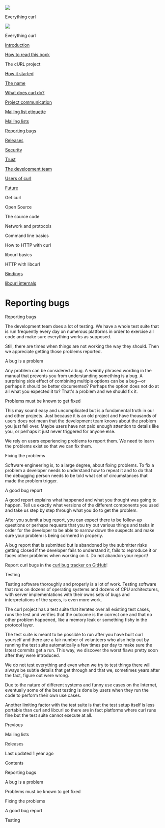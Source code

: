 <a href="../index.html" class="link-a079aa82--primary-53a25e66--logoLink-10d08504"></a>

<img src="https://gblobscdn.gitbook.com/orgs%2F-LxuH0qSm4xO9nWfEBlB%2Favatar.png?alt=media" class="image-67b14f24--avatar-1c1d03ec" />

<span class="text-4505230f--UIH400-4e41e82a--textContentFamily-49a318e1--spaceNameText-677c2969">Everything curl</span>

<a href="../index.html" class="link-a079aa82--primary-53a25e66--logoLink-10d08504"></a>

<img src="https://gblobscdn.gitbook.com/orgs%2F-LxuH0qSm4xO9nWfEBlB%2Favatar.png?alt=media" class="image-67b14f24--avatar-1c1d03ec" />

<span class="text-4505230f--UIH400-4e41e82a--textContentFamily-49a318e1--spaceNameText-677c2969">Everything curl</span>

<a href="../index.html" class="navButton-94f2579c--navButtonClickable-161b88ca"><span class="text-4505230f--UIH300-2063425d--textContentFamily-49a318e1--navButtonLabel-14a4968f">Introduction</span></a>

<a href="../how-to-read.html" class="navButton-94f2579c--navButtonClickable-161b88ca"><span class="text-4505230f--UIH300-2063425d--textContentFamily-49a318e1--navButtonLabel-14a4968f">How to read this book</span></a>

<span class="text-4505230f--UIH300-2063425d--textContentFamily-49a318e1--navButtonLabel-14a4968f">The cURL project</span>

<a href="started.html" class="navButton-94f2579c--pageItemWithChildrenNested-2c5d8183--navButtonClickable-161b88ca"><span class="text-4505230f--UIH300-2063425d--textContentFamily-49a318e1--navButtonLabel-14a4968f">How it started</span></a>

<a href="name.html" class="navButton-94f2579c--pageItemWithChildrenNested-2c5d8183--navButtonClickable-161b88ca"><span class="text-4505230f--UIH300-2063425d--textContentFamily-49a318e1--navButtonLabel-14a4968f">The name</span></a>

<a href="does.html" class="navButton-94f2579c--pageItemWithChildrenNested-2c5d8183--navButtonClickable-161b88ca"><span class="text-4505230f--UIH300-2063425d--textContentFamily-49a318e1--navButtonLabel-14a4968f">What does curl do?</span></a>

<a href="comm.html" class="navButton-94f2579c--pageItemWithChildrenNested-2c5d8183--navButtonClickable-161b88ca"><span class="text-4505230f--UIH300-2063425d--textContentFamily-49a318e1--navButtonLabel-14a4968f">Project communication</span></a>

<a href="etiquette.html" class="navButton-94f2579c--pageItemWithChildrenNested-2c5d8183--navButtonClickable-161b88ca"><span class="text-4505230f--UIH300-2063425d--textContentFamily-49a318e1--navButtonLabel-14a4968f">Mailing list etiquette</span></a>

<a href="maillists.html" class="navButton-94f2579c--pageItemWithChildrenNested-2c5d8183--navButtonClickable-161b88ca"><span class="text-4505230f--UIH300-2063425d--textContentFamily-49a318e1--navButtonLabel-14a4968f">Mailing lists</span></a>

<a href="bugs.html" class="navButton-94f2579c--pageItemWithChildrenNested-2c5d8183--navButtonClickable-161b88ca--navButtonOpened-6a88552e"><span class="text-4505230f--UIH300-2063425d--textContentFamily-49a318e1--navButtonLabel-14a4968f">Reporting bugs</span></a>

<a href="releases.html" class="navButton-94f2579c--pageItemWithChildrenNested-2c5d8183--navButtonClickable-161b88ca"><span class="text-4505230f--UIH300-2063425d--textContentFamily-49a318e1--navButtonLabel-14a4968f">Releases</span></a>

<a href="security.html" class="navButton-94f2579c--pageItemWithChildrenNested-2c5d8183--navButtonClickable-161b88ca"><span class="text-4505230f--UIH300-2063425d--textContentFamily-49a318e1--navButtonLabel-14a4968f">Security</span></a>

<a href="trust.html" class="navButton-94f2579c--pageItemWithChildrenNested-2c5d8183--navButtonClickable-161b88ca"><span class="text-4505230f--UIH300-2063425d--textContentFamily-49a318e1--navButtonLabel-14a4968f">Trust</span></a>

<a href="devteam.html" class="navButton-94f2579c--pageItemWithChildrenNested-2c5d8183--navButtonClickable-161b88ca"><span class="text-4505230f--UIH300-2063425d--textContentFamily-49a318e1--navButtonLabel-14a4968f">The development team</span></a>

<a href="users.html" class="navButton-94f2579c--pageItemWithChildrenNested-2c5d8183--navButtonClickable-161b88ca"><span class="text-4505230f--UIH300-2063425d--textContentFamily-49a318e1--navButtonLabel-14a4968f">Users of curl</span></a>

<a href="future.html" class="navButton-94f2579c--pageItemWithChildrenNested-2c5d8183--navButtonClickable-161b88ca"><span class="text-4505230f--UIH300-2063425d--textContentFamily-49a318e1--navButtonLabel-14a4968f">Future</span></a>

<span class="text-4505230f--UIH300-2063425d--textContentFamily-49a318e1--navButtonLabel-14a4968f">Get curl</span>

<span class="text-4505230f--UIH300-2063425d--textContentFamily-49a318e1--navButtonLabel-14a4968f">Open Source</span>

<span class="text-4505230f--UIH300-2063425d--textContentFamily-49a318e1--navButtonLabel-14a4968f">The source code</span>

<span class="text-4505230f--UIH300-2063425d--textContentFamily-49a318e1--navButtonLabel-14a4968f">Network and protocols</span>

<span class="text-4505230f--UIH300-2063425d--textContentFamily-49a318e1--navButtonLabel-14a4968f">Command line basics</span>



<span class="text-4505230f--UIH300-2063425d--textContentFamily-49a318e1--navButtonLabel-14a4968f">How to HTTP with curl</span>

<span class="text-4505230f--UIH300-2063425d--textContentFamily-49a318e1--navButtonLabel-14a4968f">libcurl basics</span>

<span class="text-4505230f--UIH300-2063425d--textContentFamily-49a318e1--navButtonLabel-14a4968f">HTTP with libcurl</span>

<a href="../bindings.html" class="navButton-94f2579c--navButtonClickable-161b88ca"><span class="text-4505230f--UIH300-2063425d--textContentFamily-49a318e1--navButtonLabel-14a4968f">Bindings</span></a>

<a href="../internals.html" class="navButton-94f2579c--navButtonClickable-161b88ca"><span class="text-4505230f--UIH300-2063425d--textContentFamily-49a318e1--navButtonLabel-14a4968f">libcurl internals</span></a>

<a href="../bookindex.html" class="navButton-94f2579c--navButtonClickable-161b88ca"><span class="text-4505230f--UIH300-2063425d--textContentFamily-49a318e1--navButtonLabel-14a4968f"></span></a>





# <span class="text-4505230f--DisplayH900-bfb998fa--textContentFamily-49a318e1">Reporting bugs</span>

<span class="text-4505230f--UIH300-2063425d--textUIFamily-5ebd8e40--text-8ee2c8b2"></span>

<span class="text-4505230f--UIH300-2063425d--textUIFamily-5ebd8e40--text-8ee2c8b2"></span>

<span class="text-4505230f--HeadingH700-04e1a2a3--textContentFamily-49a318e1"><span data-key="b5cc07410f7b46d3a965bf9b8d7ffb51"><span data-offset-key="b5cc07410f7b46d3a965bf9b8d7ffb51:0">Reporting bugs</span></span></span>

<span class="text-4505230f--TextH400-3033861f--textContentFamily-49a318e1"><span data-key="fe554a6db97645bebc77f6587512d681"><span data-offset-key="fe554a6db97645bebc77f6587512d681:0">The development team does a lot of testing. We have a whole test suite that is run frequently every day on numerous platforms in order to exercise all code and make sure everything works as supposed.</span></span></span>

<span class="text-4505230f--TextH400-3033861f--textContentFamily-49a318e1"><span data-key="e3b19d2550a541aca87c9eaf8caeb67d"><span data-offset-key="e3b19d2550a541aca87c9eaf8caeb67d:0">Still, there are times when things are not working the way they should. Then we appreciate getting those problems reported.</span></span></span>

<span class="text-4505230f--HeadingH600-23f228db--textContentFamily-49a318e1"><span data-key="b36c7680ce704be082720b1c2caca6a1"><span data-offset-key="b36c7680ce704be082720b1c2caca6a1:0">A bug is a problem</span></span></span>

<span class="text-4505230f--TextH400-3033861f--textContentFamily-49a318e1"><span data-key="a4221cf825964586a04407ccaaedbeb4"><span data-offset-key="a4221cf825964586a04407ccaaedbeb4:0">Any problem can be considered a bug. A weirdly phrased wording in the manual that prevents you from understanding something is a bug. A surprising side effect of combining multiple options can be a bug—or perhaps it should be better documented? Perhaps the option does not do at all what you expected it to? That's a problem and we should fix it.</span></span></span>

<span class="text-4505230f--HeadingH600-23f228db--textContentFamily-49a318e1"><span data-key="2df736fe11db4928bbbf9f72b361e5ae"><span data-offset-key="2df736fe11db4928bbbf9f72b361e5ae:0">Problems must be known to get fixed</span></span></span>

<span class="text-4505230f--TextH400-3033861f--textContentFamily-49a318e1"><span data-key="a23f969b086b49838b207874c17f8b45"><span data-offset-key="a23f969b086b49838b207874c17f8b45:0">This may sound easy and uncomplicated but is a fundamental truth in our and other projects. Just because it is an old project and have thousands of users does not mean that the development team knows about the problem you just fell over. Maybe users have not paid enough attention to details like you, or perhaps it just never triggered for anyone else.</span></span></span>

<span class="text-4505230f--TextH400-3033861f--textContentFamily-49a318e1"><span data-key="4ce58192635e4581821ffe6daae74888"><span data-offset-key="4ce58192635e4581821ffe6daae74888:0">We rely on users experiencing problems to report them. We need to learn the problems exist so that we can fix them.</span></span></span>

<span class="text-4505230f--HeadingH600-23f228db--textContentFamily-49a318e1"><span data-key="b3dd82283a2a497d882f4fb6fd0604b9"><span data-offset-key="b3dd82283a2a497d882f4fb6fd0604b9:0">Fixing the problems</span></span></span>

<span class="text-4505230f--TextH400-3033861f--textContentFamily-49a318e1"><span data-key="cd649e99ff1143caad3dd96e5d5e950f"><span data-offset-key="cd649e99ff1143caad3dd96e5d5e950f:0">Software engineering is, to a large degree, about fixing problems. To fix a problem a developer needs to understand how to repeat it and to do that the debugging person needs to be told what set of circumstances that made the problem trigger.</span></span></span>

<span class="text-4505230f--HeadingH600-23f228db--textContentFamily-49a318e1"><span data-key="7e06305fed3a42ad8b955c5650c958a8"><span data-offset-key="7e06305fed3a42ad8b955c5650c958a8:0">A good bug report</span></span></span>

<span class="text-4505230f--TextH400-3033861f--textContentFamily-49a318e1"><span data-key="fe3831695eed4514bcbdf0573a81c630"><span data-offset-key="fe3831695eed4514bcbdf0573a81c630:0">A good report explains what happened and what you thought was going to happen. Tell us exactly what versions of the different components you used and take us step by step through what you do to get the problem.</span></span></span>

<span class="text-4505230f--TextH400-3033861f--textContentFamily-49a318e1"><span data-key="9909da9bd0f54c0da1e0b14aae09ce96"><span data-offset-key="9909da9bd0f54c0da1e0b14aae09ce96:0">After you submit a bug report, you can expect there to be follow-up questions or perhaps requests that you try out various things and tasks in order for the developer to be able to narrow down the suspects and make sure your problem is being cornered in properly.</span></span></span>

<span class="text-4505230f--TextH400-3033861f--textContentFamily-49a318e1"><span data-key="78f2758059c944aaa4cda6c23e9e0cc8"><span data-offset-key="78f2758059c944aaa4cda6c23e9e0cc8:0">A bug report that is submitted but is abandoned by the submitter risks getting closed if the developer fails to understand it, fails to reproduce it or faces other problems when working on it. Do not abandon your report!</span></span></span>

<span class="text-4505230f--TextH400-3033861f--textContentFamily-49a318e1"><span data-key="f175fb191939484e80c3cdd4a2436175"><span data-offset-key="f175fb191939484e80c3cdd4a2436175:0">Report curl bugs in the </span></span><a href="https://github.com/curl/curl/issues" class="link-a079aa82--primary-53a25e66--link-faf6c434"><span data-key="6b3d1dc18fec42328f11f652ab150be3"><span data-offset-key="6b3d1dc18fec42328f11f652ab150be3:0">curl bug tracker on GitHub</span></span></a><span data-key="464321fccd78482694d36d8341ffe009"><span data-offset-key="464321fccd78482694d36d8341ffe009:0">!</span></span></span>

<span class="text-4505230f--HeadingH700-04e1a2a3--textContentFamily-49a318e1"><span data-key="c07393da847c4436bb176d39f7117bcf"><span data-offset-key="c07393da847c4436bb176d39f7117bcf:0">Testing</span></span></span>

<span class="text-4505230f--TextH400-3033861f--textContentFamily-49a318e1"><span data-key="c04dd5e8abe04b19893fd4728007363e"><span data-offset-key="c04dd5e8abe04b19893fd4728007363e:0">Testing software thoroughly and properly is a lot of work. Testing software that runs on dozens of operating systems and dozens of CPU architectures, with server implementations with their owns sets of bugs and interpretations of the specs, is even more work.</span></span></span>

<span class="text-4505230f--TextH400-3033861f--textContentFamily-49a318e1"><span data-key="12c9d2994b164691887b43447a93f33c"><span data-offset-key="12c9d2994b164691887b43447a93f33c:0">The curl project has a test suite that iterates over all existing test cases, runs the test and verifies that the outcome is the correct one and that no other problem happened, like a memory leak or something fishy in the protocol layer.</span></span></span>

<span class="text-4505230f--TextH400-3033861f--textContentFamily-49a318e1"><span data-key="578eb32d80e64b2aaba794baccb2fd93"><span data-offset-key="578eb32d80e64b2aaba794baccb2fd93:0">The test suite is meant to be possible to run after you have built curl yourself and there are a fair number of volunteers who also help out by running the test suite automatically a few times per day to make sure the latest commits get a run. This way, we discover the worst flaws pretty soon after they were introduced.</span></span></span>

<span class="text-4505230f--TextH400-3033861f--textContentFamily-49a318e1"><span data-key="f259c2a484f548ea928985f0ec9cfbcb"><span data-offset-key="f259c2a484f548ea928985f0ec9cfbcb:0">We do not test everything and even when we try to test things there will always be subtle details that get through and that we, sometimes years after the fact, figure out were wrong.</span></span></span>

<span class="text-4505230f--TextH400-3033861f--textContentFamily-49a318e1"><span data-key="6d77950306354d829dccbcaa4597d369"><span data-offset-key="6d77950306354d829dccbcaa4597d369:0">Due to the nature of different systems and funny use cases on the Internet, eventually some of the best testing is done by users when they run the code to perform their own use cases.</span></span></span>

<span class="text-4505230f--TextH400-3033861f--textContentFamily-49a318e1"><span data-key="350ef3e802a24f3789ffdcb4d7dbb630"><span data-offset-key="350ef3e802a24f3789ffdcb4d7dbb630:0">Another limiting factor with the test suite is that the test setup itself is less portable than curl and libcurl so there are in fact platforms where curl runs fine but the test suite cannot execute at all.</span></span></span>

<a href="maillists.html" class="reset-3c756112--card-6570f064--whiteCard-fff091a4--cardPrevious-56a5e674"></a>

<span class="text-4505230f--TextH200-a3425406--textContentFamily-49a318e1">Previous</span>

<span class="text-4505230f--UIH400-4e41e82a--textContentFamily-49a318e1">Mailing lists</span>

<a href="releases.html" class="reset-3c756112--card-6570f064--whiteCard-fff091a4--cardNext-19241c42"></a>


<span class="text-4505230f--UIH400-4e41e82a--textContentFamily-49a318e1">Releases</span>



<span class="text-4505230f--TextH200-a3425406--textContentFamily-49a318e1">Last updated 1 year ago</span>



<span class="text-4505230f--InfoH100-1e92e1d1--textContentFamily-49a318e1">Contents</span>

<a href="bugs.html#reporting-bugs" class="reset-3c756112--menuItem-aa02f6ec--menuItemLight-757d5235--menuItemInline-173bdf97--pageTocItem-f4427024"></a>

<span class="text-4505230f--UIH300-2063425d--textContentFamily-49a318e1"><span class="text-4505230f--UIH200-50ead35f--textContentFamily-49a318e1">Reporting bugs</span></span>

<a href="bugs.html#a-bug-is-a-problem" class="reset-3c756112--menuItem-aa02f6ec--menuItemLight-757d5235--menuItemInline-173bdf97--pageTocItem-f4427024"></a>

<span class="text-4505230f--UIH300-2063425d--textContentFamily-49a318e1"><span class="text-4505230f--UIH200-50ead35f--textContentFamily-49a318e1--pageTocLinkH2-2294976c">A bug is a problem</span></span>

<a href="bugs.html#problems-must-be-known-to-get-fixed" class="reset-3c756112--menuItem-aa02f6ec--menuItemLight-757d5235--menuItemInline-173bdf97--pageTocItem-f4427024"></a>

<span class="text-4505230f--UIH300-2063425d--textContentFamily-49a318e1"><span class="text-4505230f--UIH200-50ead35f--textContentFamily-49a318e1--pageTocLinkH2-2294976c">Problems must be known to get fixed</span></span>

<a href="bugs.html#fixing-the-problems" class="reset-3c756112--menuItem-aa02f6ec--menuItemLight-757d5235--menuItemInline-173bdf97--pageTocItem-f4427024"></a>

<span class="text-4505230f--UIH300-2063425d--textContentFamily-49a318e1"><span class="text-4505230f--UIH200-50ead35f--textContentFamily-49a318e1--pageTocLinkH2-2294976c">Fixing the problems</span></span>

<a href="bugs.html#a-good-bug-report" class="reset-3c756112--menuItem-aa02f6ec--menuItemLight-757d5235--menuItemInline-173bdf97--pageTocItem-f4427024"></a>

<span class="text-4505230f--UIH300-2063425d--textContentFamily-49a318e1"><span class="text-4505230f--UIH200-50ead35f--textContentFamily-49a318e1--pageTocLinkH2-2294976c">A good bug report</span></span>

<a href="bugs.html#testing" class="reset-3c756112--menuItem-aa02f6ec--menuItemLight-757d5235--menuItemInline-173bdf97--pageTocItem-f4427024"></a>

<span class="text-4505230f--UIH300-2063425d--textContentFamily-49a318e1"><span class="text-4505230f--UIH200-50ead35f--textContentFamily-49a318e1">Testing</span></span>
